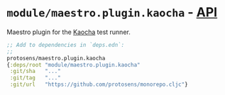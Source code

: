 # `module/maestro.plugin.kaocha` - [API](doc/API.md)

Maestro plugin for the [Kaocha](https://github.com/lambdaisland/kaocha) test runner.

```clojure
;; Add to dependencies in `deps.edn`:
;;
protosens/maestro.plugin.kaocha
{:deps/root "module/maestro.plugin.kaocha"
 :git/sha   "..."
 :git/tag   "..."
 :git/url   "https://github.com/protosens/monorepo.cljc"}
```

